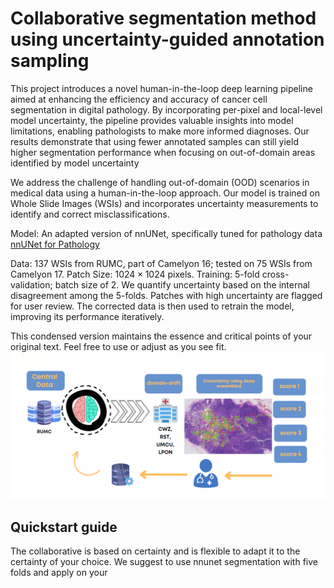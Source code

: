 
# Collaborative segmentation method using uncertainty-guided annotation sampling

This project introduces a novel human-in-the-loop deep learning pipeline aimed at enhancing the efficiency and accuracy of cancer cell segmentation in digital pathology. By incorporating per-pixel and local-level model uncertainty, the pipeline provides valuable insights into model limitations, enabling pathologists to make more informed diagnoses. Our results demonstrate that using fewer annotated samples can still yield higher segmentation performance when focusing on out-of-domain areas identified by model uncertainty


We address the challenge of handling out-of-domain (OOD) scenarios in medical data using a human-in-the-loop approach. Our model is trained on Whole Slide Images (WSIs) and incorporates uncertainty measurements to identify and correct misclassifications.

Model: An adapted version of nnUNet, specifically tuned for pathology data 
[nnUNet for Pathology](https://github.com/DIAGNijmegen/nnUNet-for-pathology/tree/nnunet_for_pathology_v1)

Data: 137 WSIs from RUMC, part of Camelyon 16; tested on 75 WSIs from Camelyon 17.
Patch Size: $1024\times 1024$ pixels.
Training: 5-fold cross-validation; batch size of 2.
We quantify uncertainty based on the internal disagreement among the 5-folds. Patches with high uncertainty are flagged for user review. The corrected data is then used to retrain the model, improving its performance iteratively.

This condensed version maintains the essence and critical points of your original text. Feel free to use or adjust as you see fit.
![Overview](images/overview.PNG)



## Quickstart guide

The collaborative is based on certainty and is flexible to adapt it to the certainty of your choice. We suggest to use nnunet segmentation with five folds and apply on your 

